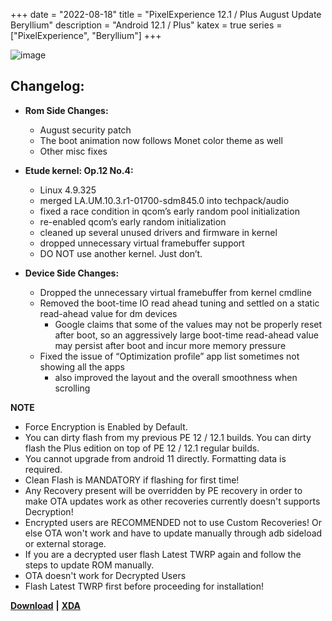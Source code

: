 +++
date = "2022-08-18"
title = "PixelExperience 12.1 / Plus August Update Beryllium"
description = "Android 12.1 / Plus"
katex = true
series = ["PixelExperience", "Beryllium"]
+++

![image](https://i.ibb.co/hc3vHzV/PE12-RGB.png)

## Changelog:
* **Rom Side Changes:**
    * August security patch
    * The boot animation now follows Monet color theme as well
    * Other misc fixes

* **Etude kernel: Op.12 No.4:**
    * Linux 4.9.325
    * merged LA.UM.10.3.r1-01700-sdm845.0 into techpack/audio
    * fixed a race condition in qcom’s early random pool initialization
    * re-enabled qcom’s early random initialization
    * cleaned up several unused drivers and firmware in kernel
    * dropped unnecessary virtual framebuffer support
    * DO NOT use another kernel. Just don’t.

* **Device Side Changes:**
    * Dropped the unnecessary virtual framebuffer from kernel cmdline
    * Removed the boot-time IO read ahead tuning and settled on a static read-ahead value for dm devices
        * Google claims that some of the values may not be properly reset after boot, so an aggressively large boot-time read-ahead value may persist after boot and incur more memory pressure
    * Fixed the issue of “Optimization profile” app list sometimes not showing all the apps
        * also improved the layout and the overall smoothness when scrolling

**NOTE**
* Force Encryption is Enabled by Default.
* You can dirty flash from my previous PE 12 / 12.1 builds. You can dirty flash the Plus edition on top of PE 12 / 12.1 regular builds.
* You cannot upgrade from android 11 directly. Formatting data is required.
* Clean Flash is MANDATORY if flashing for first time!
* Any Recovery present will be overridden by PE recovery in order to make OTA updates work as other recoveries currently doesn't supports Decryption!
* Encrypted users are RECOMMENDED not to use Custom Recoveries! Or else OTA won't work and have to update manually through adb sideload or external storage.
* If you are a decrypted user flash Latest TWRP again and follow the steps to update ROM manually.
* OTA doesn't work for Decrypted Users
* Flash Latest TWRP first before proceeding for installation!

[**Download**](https://download.pixelexperience.org/beryllium) **|** [**XDA**](https://forum.xda-developers.com/t/rom-official-12-0-beryllium-pixel-experience-aosp-2022-01-19.4390697/)